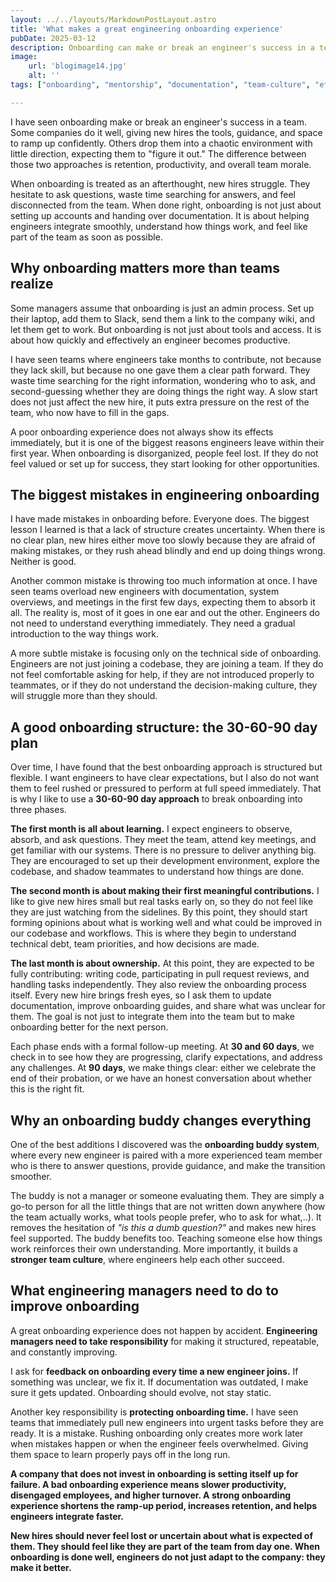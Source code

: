 ```yaml
---
layout: ../../layouts/MarkdownPostLayout.astro
title: 'What makes a great engineering onboarding experience'
pubDate: 2025-03-12
description: Onboarding can make or break an engineer's success in a team. A structured and thoughtful approach helps new hires integrate faster, become productive sooner, and feel like part of the team from day one.
image:
    url: 'blogimage14.jpg'
    alt: ''
tags: ["onboarding", "mentorship", "documentation", "team-culture", "efficiency", "expectations", "growth", "support", "learning", "communication", "ramp-up", "developer-experience"]

---
```


I have seen onboarding make or break an engineer's success in a team. Some companies do it well, giving new hires the tools, guidance, and space to ramp up confidently. Others drop them into a chaotic environment with little direction, expecting them to "figure it out." The difference between those two approaches is retention, productivity, and overall team morale.

When onboarding is treated as an afterthought, new hires struggle. They hesitate to ask questions, waste time searching for answers, and feel disconnected from the team. When done right, onboarding is not just about setting up accounts and handing over documentation. It is about helping engineers integrate smoothly, understand how things work, and feel like part of the team as soon as possible.

## Why onboarding matters more than teams realize

Some managers assume that onboarding is just an admin process. Set up their laptop, add them to Slack, send them a link to the company wiki, and let them get to work. But onboarding is not just about tools and access. It is about how quickly and effectively an engineer becomes productive.

I have seen teams where engineers take months to contribute, not because they lack skill, but because no one gave them a clear path forward. They waste time searching for the right information, wondering who to ask, and second-guessing whether they are doing things the right way. A slow start does not just affect the new hire, it puts extra pressure on the rest of the team, who now have to fill in the gaps.

A poor onboarding experience does not always show its effects immediately, but it is one of the biggest reasons engineers leave within their first year. When onboarding is disorganized, people feel lost. If they do not feel valued or set up for success, they start looking for other opportunities.

## The biggest mistakes in engineering onboarding

I have made mistakes in onboarding before. Everyone does. The biggest lesson I learned is that a lack of structure creates uncertainty. When there is no clear plan, new hires either move too slowly because they are afraid of making mistakes, or they rush ahead blindly and end up doing things wrong. Neither is good.

Another common mistake is throwing too much information at once. I have seen teams overload new engineers with documentation, system overviews, and meetings in the first few days, expecting them to absorb it all. The reality is, most of it goes in one ear and out the other. Engineers do not need to understand everything immediately. They need a gradual introduction to the way things work.

A more subtle mistake is focusing only on the technical side of onboarding. Engineers are not just joining a codebase, they are joining a team. If they do not feel comfortable asking for help, if they are not introduced properly to teammates, or if they do not understand the decision-making culture, they will struggle more than they should.

## A good onboarding structure: the 30-60-90 day plan

Over time, I have found that the best onboarding approach is structured but flexible. I want engineers to have clear expectations, but I also do not want them to feel rushed or pressured to perform at full speed immediately. That is why I like to use a **30-60-90 day approach** to break onboarding into three phases.

**The first month is all about learning.** I expect engineers to observe, absorb, and ask questions. They meet the team, attend key meetings, and get familiar with our systems. There is no pressure to deliver anything big. They are encouraged to set up their development environment, explore the codebase, and shadow teammates to understand how things are done.

**The second month is about making their first meaningful contributions.** I like to give new hires small but real tasks early on, so they do not feel like they are just watching from the sidelines. By this point, they should start forming opinions about what is working well and what could be improved in our codebase and workflows. This is where they begin to understand technical debt, team priorities, and how decisions are made.

**The last month is about ownership.** At this point, they are expected to be fully contributing: writing code, participating in pull request reviews, and handling tasks independently. They also review the onboarding process itself. Every new hire brings fresh eyes, so I ask them to update documentation, improve onboarding guides, and share what was unclear for them. The goal is not just to integrate them into the team but to make onboarding better for the next person.

Each phase ends with a formal follow-up meeting. At **30 and 60 days**, we check in to see how they are progressing, clarify expectations, and address any challenges. At **90 days**, we make things clear: either we celebrate the end of their probation, or we have an honest conversation about whether this is the right fit.

## Why an onboarding buddy changes everything

One of the best additions I discovered was the **onboarding buddy system**, where every new engineer is paired with a more experienced team member who is there to answer questions, provide guidance, and make the transition smoother.

The buddy is not a manager or someone evaluating them. They are simply a go-to person for all the little things that are not written down anywhere (how the team actually works, what tools people prefer, who to ask for what,..). It removes the hesitation of *"is this a dumb question?"* and makes new hires feel supported. The buddy benefits too. Teaching someone else how things work reinforces their own understanding. More importantly, it builds a **stronger team culture**, where engineers help each other succeed.

## What engineering managers need to do to improve onboarding

A great onboarding experience does not happen by accident. **Engineering managers need to take responsibility** for making it structured, repeatable, and constantly improving.

I ask for **feedback on onboarding every time a new engineer joins.** If something was unclear, we fix it. If documentation was outdated, I make sure it gets updated. Onboarding should evolve, not stay static.

Another key responsibility is **protecting onboarding time.** I have seen teams that immediately pull new engineers into urgent tasks before they are ready. It is a mistake. Rushing onboarding only creates more work later when mistakes happen or when the engineer feels overwhelmed. Giving them space to learn properly pays off in the long run.

**A company that does not invest in onboarding is setting itself up for failure. A bad onboarding experience means slower productivity, disengaged employees, and higher turnover. A strong onboarding experience shortens the ramp-up period, increases retention, and helps engineers integrate faster.**

**New hires should never feel lost or uncertain about what is expected of them. They should feel like they are part of the team from day one. When onboarding is done well, engineers do not just adapt to the company: they make it better.**
